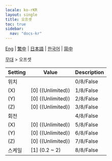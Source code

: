 ```yaml
---
locale: ko-rKR
layout: single
title: 오프셋
toc: true
sidebar:
  nav: "docs-kr"
---
```

[Eng](/dancexr/menu/2025.4/stage/offset) | [繁中](/tw/dancexr/menu/2025.4/stage/offset) | [日本語](/jp/dancexr/menu/2025.4/stage/offset) | [한국어](/kr/dancexr/menu/2025.4/stage/offset) | [简中](/zh/dancexr/menu/2025.4/stage/offset)

[무대](../menu#무대) > 오프셋



| Setting | Value | Description |
| :--- | --- | :--- |
| 위치 || 0/8/False
| (X) | [0] ((Unlimited)) | 1/8/False
| (Y) | [0] ((Unlimited)) | 2/8/False
| (Z) | [0] ((Unlimited)) | 3/8/False
| 회전 || 4/8/False
| (X) | [0] ((Unlimited)) | 5/8/False
| (Y) | [0] ((Unlimited)) | 6/8/False
| (Z) | [0] ((Unlimited)) | 7/8/False
| 스케일 | [1] (0.2 ~ 2) | 8/8/False
